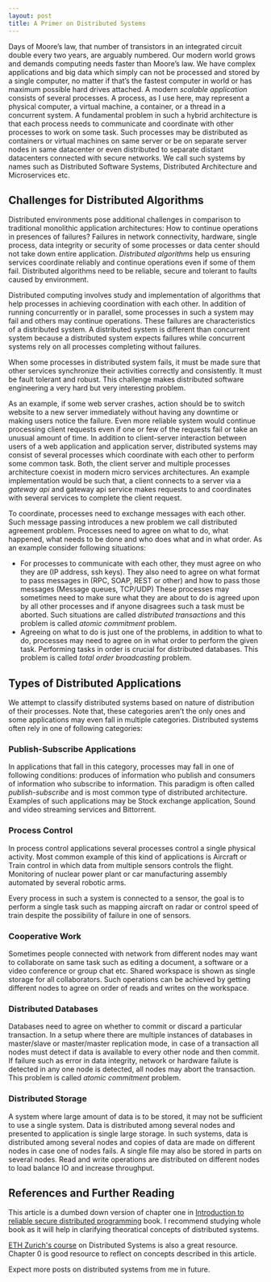 ```yaml
---
layout: post
title: A Primer on Distributed Systems
---
```


Days of Moore’s law, that number of transistors in an integrated circuit double every two years, are arguably numbered. Our modern world grows and demands computing needs faster than Moore’s law. We have complex applications and big data which simply can not be processed and stored by a single computer, no matter if that’s the fastest computer in world or has maximum possible hard drives attached. A modern *scalable application* consists of several processes. A process, as I use here, may represent a physical computer, a virtual machine, a container, or a thread in a concurrent system. A fundamental problem in such a hybrid architecture is that each process needs to communicate and coordinate with other processes to work on some task. Such processes may be distributed as containers or virtual machines on same server or be on separate server nodes in same datacenter or even distributed to separate distant datacenters connected with secure networks. We call such systems by names such as Distributed Software Systems, Distributed Architecture and Microservices etc.

## Challenges for Distributed Algorithms

Distributed environments pose additional challenges in comparison to traditional monolithic application architectures: How to continue operations in presences of failures? Failures in network connectivity, hardware, single process, data integrity or security of some processes or data center should not take down entire application. *Distributed algorithms* help us ensuring services coordinate reliably and continue operations even if some of them fail. Distributed algorithms need to be reliable, secure and tolerant to faults caused by environment.

Distributed computing involves study and implementation of algorithms that help processes in achieving coordination with each other. In addition of running concurrently or in parallel, some processes in such a system may fail and others may continue operations. These failures are characteristics of a distributed system. A distributed system is different than concurrent system because a distributed system expects failures while concurrent systems rely on all processes completing without failures.

When some processes in distributed system fails, it must be made sure that other services synchronize their activities correctly and consistently. It must be fault tolerant and robust. This challenge makes distributed software engineering a very hard but very interesting problem.

As an example, if some web server crashes, action should be to switch website to a new server immediately without having any downtime or making users notice the failure. Even more reliable system would continue processing client requests even if one or few of the requests fail or take an unusual amount of time. In addition to client-server interaction between users of a web application and application server, distributed systems may consist of several processes which coordinate with each other to perform some common task. Both, the client server and multiple processes architecture coexist in modern micro services architectures. An example implementation would be such that, a client connects to a server via a *gateway api* and gateway api service makes requests to and coordinates with several services to complete the client request.

To coordinate, processes need to exchange messages with each other. Such message passing introduces a new problem we call distributed agreement problem. Processes need to agree on what to do, what happened, what needs to be done and who does what and in what order. As an example consider following situations:
- For processes to communicate with each other, they must agree on who they are (IP address, ssh keys). They also need to agree on what format to pass messages in (RPC, SOAP, REST or other) and how to pass those messages (Message queues, TCP/UDP)
These processes may sometimes need to make sure what they are about to do is agreed upon by all other processes and if anyone disagrees such a task must be aborted. Such situations are called *distributed transactions* and this problem is called *atomic commitment* problem.
- Agreeing on what to do is just one of the problems, in addition to what to do, processes may need to agree on in what order to perform the given task. Performing tasks in order is crucial for distributed databases. This problem is called *total order broadcasting* problem.

## Types of Distributed Applications

We attempt to classify distributed systems based on nature of distribution of their processes. Note that, these categories aren’t the only ones and some applications may even fall in multiple categories. Distributed systems often rely in one of following categories:

### Publish-Subscribe Applications

In applications that fall in this category, processes may fall in one of following conditions: produces of information who publish and consumers of information who subscribe to information. This paradigm is often called *publish-subscribe* and is most common type of distributed architecture. Examples of such applications may be Stock exchange application, Sound and video streaming services and Bittorrent.

### Process Control

In process control applications several processes control a single physical activity. Most common example of this kind of applications is Aircraft or Train control in which data from multiple sensors controls the flight. Monitoring of nuclear power plant or car manufacturing assembly automated by several robotic arms.

Every process in such a system is connected to a sensor, the goal is to perform a single task such as mapping aircraft on radar or control speed of train despite the possibility of failure in one of sensors.

### Cooperative Work

Sometimes people connected with network from different nodes may want to collaborate on same task such as editing a document, a software or a video conference or group chat etc. Shared workspace is shown as single storage for all collaborators. Such operations can be achieved by getting different nodes to agree on order of reads and writes on the workspace.

### Distributed Databases

Databases need to agree on whether to commit or discard a particular transaction. In a setup where there are multiple instances of databases in master/slave or master/master replication mode, in case of a transaction all nodes must detect if data is available to every other node and then commit. If failure such as error in data integrity, network or hardware failute is detected in any one node is detected, all nodes may abort the transaction. This problem is called *atomic commitment* problem.

### Distributed Storage

A system where large amount of data is to be stored, it may not be sufficient to use a single system. Data is distributed among several nodes and presented to application is single large storage. In such systems, data is distributed among several nodes and copies of data are made on different nodes in case one of nodes fails. A single file may also be stored in parts on several nodes. Read and write operations are distributed on different nodes to load balance IO and increase throughput.

## References and Further Reading

This article is a dumbed down version of chapter one in [Introduction to reliable secure distributed programming](http://www.amazon.com/Introduction-Reliable-Secure-Distributed-Programming/dp/3642152597/ref=sr_1_3?ie=UTF8&qid=1444293858&sr=8-3&keywords=reliable+distributed+systems) book. I recommend studying whole book as it will help in clarifying theoratical concepts of distributed systems. 

[ETH Zurich's course](http://dcg.ethz.ch/lectures/podc_allstars/index.html) on Distributed Systems is also a great resource. Chapter 0 is good resource to reflect on concepts described in this article. 

Expect more posts on distributed systems from me in future.